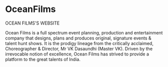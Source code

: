 # OceanFilms

OCEAN FILMS'S WEBSITE

Ocean Films is a full spectrum event planning, production and entertainment company that designs, plans and produces original, signature events & talent hunt shows. It is the prodigy lineage from the critically acclaimed, Choreographer & Director, Mr VK Dasaundhi (Master VK). Driven by the irrevocable notion of excellence, Ocean Films has strived to provide a platform to the great talents of India.
